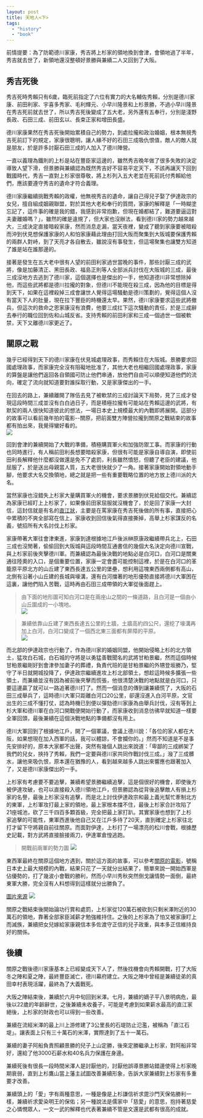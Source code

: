 ```yaml
---
layout: post
title: 天地人<下>
tags: 
  - "history" 
  - "book"
---
```

前情提要：為了防範德川家康，秀吉將上杉家的領地換到會津，會領地過了半年，秀吉就去世了，新領地還沒整頓好景勝與兼續二人又回到了大阪。

## 秀吉死後
秀吉死時秀賴只有6歲，臨死前指定了六位有實力的大名輔佐秀賴，分別是德川家康、前田利家、宇喜多秀家、毛利輝元、小早川隆景和上杉景勝，不過小早川隆景在秀吉死前就去世了，所以秀吉死後變成了五大老，另外還有五奉行，分別是淺野長政、石田三成、前田玄以、長束正家和增田長盛。  

德川家康果然在秀吉死後開始累積自己的勢力，到處拉攏和政治婚姻，根本無視秀吉死前訂下的規定，家康很聰明，讓人緣不好的石田三成吸仇恨值，敵人的敵人就是朋友，於是許多討厭石田三成的人加入了德川陣營。  

一直以義理為鐵則的上杉是站在豐臣家這邊的，雖然秀吉晚年做了很多失敗的決定導致人望下滑，但景勝與兼續認為既然秀吉好不容易平定天下，不該再讓天下回到戰國時代，秀吉一直對上杉家很尊敬，將上杉列入五大老並在死前託付秀賴給他們，應該要遵守秀吉的遺命才符合義理。  

德川家康繼續挑戰秀賴的政權，他無視秀吉的遺命，讓自己得兒子娶了伊達政宗的女兒，擅自組成姻親聯盟，對於其他大老和奉行的質問，家康的解釋是「一時糊塗忘記了，這件事的確是我的錯，我感到非常抱歉，但現在婚都結了，難道要逼這對夫妻離婚嗎？」，雖然的確是違規了，但大家也沒辦法，看到德川家的勢力越來越大，三成決定直接暗殺家康，然而消息走漏，當天夜裡，變成了聽到家康要被暗殺而沖到伏見想保護家康的人和怕家康藉此理由打回大阪而聚集到大阪城要保護秀賴的兩群人對峙，到了天亮才各自散去，雖說沒有事發生，但這場聚集也讓雙方知道了誰是站在誰那邊的。  

接著是發生在五大老中很有人望的前田利家過世當晚的事件，那些討厭三成的武將，像是加藤清正、黑田長政、福島正則等人全部派兵討伐在大阪城的三成，最後三成沒地方去逃到了德川家，這個選擇也是傑出的一手，他知道德川非常想除掉他，而這些武將都是德川拉攏的對象，但德川不能現在殺三成，因為他的目標是得到天下，如果在這裡殺掉三成會讓世人覺得這場騷動是德川策劃的，覺得這個人沒有當天下人的肚量，現在拉下豐臣的時機還太早。果然，德川家康要求這些武將撤兵，但這次的救命之恩家康沒有浪費，他要三成扛下這次騷動的責任，於是三成辭去奉行的職位回到佐和山城反省。支持秀賴的前田利家和三成一個過世一個被軟禁，天下又離德川家更近了。  

## 關原之戰
幾乎已經得到天下的德川家康在伏見城處理政事，而秀賴住在大阪城。景勝要求回國處理政事，而家康完全沒有阻礙地批准了，其他大老也相繼回國處理政事，家康的算盤是讓他們返回各自領國可防止他們串通，放他們自由可以順便知道他們的流向，確定了流向就知道要對誰採取行動，又是家康傑出的一手。 

在回去的路上，兼續離開了隊伍去見了被軟禁的三成討論天下局勢，見了三成才發現這段時間三成並沒有白白過日子，而是積極拉攏有可能站在秀賴這邊的武將，有默契的兩人很快知道彼此的想法，一場日本史上規模最大的內戰即將展開。這部分的故事可以看前幾年拍的電影--關原，把前面雙方陣營拉攏到關原之戰結束的故事都有拍出來，我覺得蠻好看的。  
![](https://i.imgur.com/IvQfqmC.jpg)

回到會津的兼續開始了大戰的準備，積極購買軍火和加強防禦工事。而家康的行動也同時進行，有人稱前田利長想要暗殺家康，但很有可能是家康自導自演，即使前田利長解釋他什麼都沒做還是免不了處罰，利長雖然憤怒，但聽了老臣的建議，他屈服了，於是送出母親當人質，五大老很快就少了一角。接著家康開始對領地動手腳，他要求大名交換領地，總之就是把一些有重要戰略位置的地方放上德川派的大名。  

當然家康也沒錯失上杉家大量購買軍火的機會，要求景勝到伏見給個交代。兼續認為家康已經盯上上杉家了，如果像前田家屈服就沒機會了，於是回了家康一大封信，這封信就是有名的[直江狀](http://sengokujapan.blogspot.com/2019/01/blog-post_23.html)，主要是在罵家康在秀吉死後做的所有事，直接把心中累積的不爽全部寫在信上，家康收到回信後氣得直接撕掉，高舉上杉家謀反的名義，號招所有大名討伐上杉家。

家康帶著大軍往會津東進，家康到達根據地江戶後派榊原康政繼續帶兵北上，石田三成也沒閒著，偷偷回到大阪城與這段時間互通書信的幾個大名決定向德川宣戰，與上杉家前後夾擊德川軍。而兼續認為最後決戰的地點必是白河口，白河口是關東通往陸奧的入口，是個重要位置，家康一定會盡可能控制這裡，於是在白河口的革籠原平原北方的山丘建了東西長達五公里的堡壘，想利用這塊東西兩側都有高山，北側有沿著小山丘建的長城與壕溝，還有白河擋著的地形優勢直接將德川大軍困在這裏，讓他們陷入苦戰，這時再由石田三成帶領的大軍從後面趕上。  

> 由下面的地形圖可知白河口是在兩座山之間的一條道路，且白河是一個由小山丘圍成的一小塊地。  
![](https://i.imgur.com/705gXvB.jpg)  

> 兼續依靠山丘建了東西長達五公里的土牆，土牆高約四公尺，還挖了壕溝再加上白河，白河口變成了一個西北東三面都有屏障的平原。  
![](https://i.imgur.com/wmxZwbc.png)  

而北部的伊達政宗也行動了，作為德川家的婚姻同盟，他開始侵略上杉的北方領土，猛攻白石城，白石城的守將是以勇猛善戰聞名的武將甘粕景繼，然而這個時候甘粕景繼剛好到會津參加妻子的葬禮，負責代班的是甘粕景繼的外甥登坂勝乃，堅守了半日就開城投降了，伊達政宗繼續進攻上杉北部領土，想趁這時候多擴張一些領土，而兼續並沒有因為被前後夾擊而慌張，他很清楚決戰的地點就是白河口，只要這邊贏了就可以一路追著德川打了。然而一個消息的傳到讓兼續慌了，大阪的石田三成舉兵了，這時德川大軍只距離白河口20公里，卻還沒進入白河平原，文官出生的三成不懂打仗，認為時機已到便以彈劾德川家康為由舉兵討伐，沒有等到上杉大軍和德川軍在白河口開戰便開始行動了，而家康收到消息彷彿早就知道一樣要全軍回頭，最後兼續在這個決戰地點的準備都沒有用上。  

德川大軍回到了根據地江戶，開了一個軍議，會議上德川說：「各位的家人都在大阪，如果想現在加入西軍的話，我可以體諒，不會攔你的。」然而不知道是不是事先安排好的，原本大家都不出聲，突然有幾個人跳出來說道：「卑鄙的三成綁架了我們的兒女，挾持了秀賴，我們一定要與德川家共同作戰討伐三成。」潑了三成髒水，讓他來吸仇恨，原本還在猶豫的人，看到越來越多人跳出來響應也跟著加入了，又是德川家康傑出的一手。  

上杉家有考慮要不要追擊，兼續希望景勝繼續追擊，這是個很好的機會，即使後方被伊達攻破，也可以直接殺入德川領地江戶，但景勝認為從背後追擊敵人有損上杉家的名譽，最後上杉家沒有追擊，而是北上討伐伊達政宗和最上義光幫忙牽制北方的東軍，上杉軍攻打最上家的領地，最上家根本擋不住，最後上杉家合計攻陷了21座城池，砍了三千四百多顆首級，完全把最上家打趴。其實家康也想到了上杉家追擊的可能性，東軍西進後他自己又在江戶多待了20天，直到確定上杉家往北打才留下守將親自前往關原。而面對伊達，上杉打了一場漂亮的松川會戰，根據歷史記載，對方武將直接臉接兩刀，伊達軍倉惶逃跑。  
> 開戰前兩軍的勢力圖
> ![](https://i.imgur.com/FoZec5z.jpg)

東西軍最終在關原這個地方遇到，關於這方面的故事，可以參考[關原的電影](https://zh.wikipedia.org/wiki/%E9%97%9C%E5%8E%9F%E4%B9%8B%E6%88%B0_(%E9%9B%BB%E5%BD%B1))，號稱日本史上最大規模的內戰，結果只花了一天就分出結果了，簡單來說一開始西軍是佔優勢的，打了幾波小會戰的勝利，然而小早川秀秋突然倒戈讓情勢一面倒，最終東軍大勝，完全沒有人料想得到這樣就分出勝負了。

[圖片來源](http://blog.udn.com/KuenLong1213/3800676)
![](https://i.imgur.com/dwWXp83.jpg)

關原之戰結束後開始論功行賞和處罰，上杉家從120萬石被砍到只剩米澤附近的30萬石的領地，靠著全部家臣減薪才勉強維持住。之後的上杉家為了怕又被家康盯上而滅族，兼續把女兒嫁給家康親信本多佐渡守正信的兒子政重，與本多正信維持良好的關係。
  
## 後續
關原之戰後德川家康基本上已經變成天下人了，然後找機會向秀賴開戰，打了大阪冬之陣和夏之陣，最終豐臣滅亡，德川幕府建立。大阪之陣中曾經是兼續徒弟的真田幸村表現活躍，最終為了大義戰死。  

大阪之陣結束後，兼續於六月中旬回到米澤。七月，兼續的嫡子平八景明病危，最後以22歲的年齡辭世，之後兼續未收養子，可能是考慮到如果薪水最高的直江家絕後，上杉家的財政也可以得到一些改善。  

兼續在流經米澤的最上川上游修建了3公里長的石堤防止氾濫，被稱為「直江石堤」。讓表面上只有三十萬石的米澤，實際達到了五十一萬石。  

兼續的妻子阿船負責照顧景勝的兒子上山定勝，後來定勝繼承上杉家，對阿船非常好，還給了他3000石薪水和40名兵力保護在身邊。  

兼續死後有很長一段時間米澤人是討厭他的，討厭他誤導景勝站錯邊使得上杉家晚期衰弱，直到上杉鷹山當上藩主試圖改善兼續形象，告訴大家兼續對上杉家有多重要才改善。  

兼續頭上的「愛」字有兩種意思，一種是像是上杉謙信祈求毘沙門天保佑勝利一樣，兼續祈求愛染明王的保佑；另一種說法是儒家中「慈愛」的意思，抱持著慈愛之心憐憫眾人，一文一武的解釋也代表著兼續不管是文還是武都有很高的成就。  




